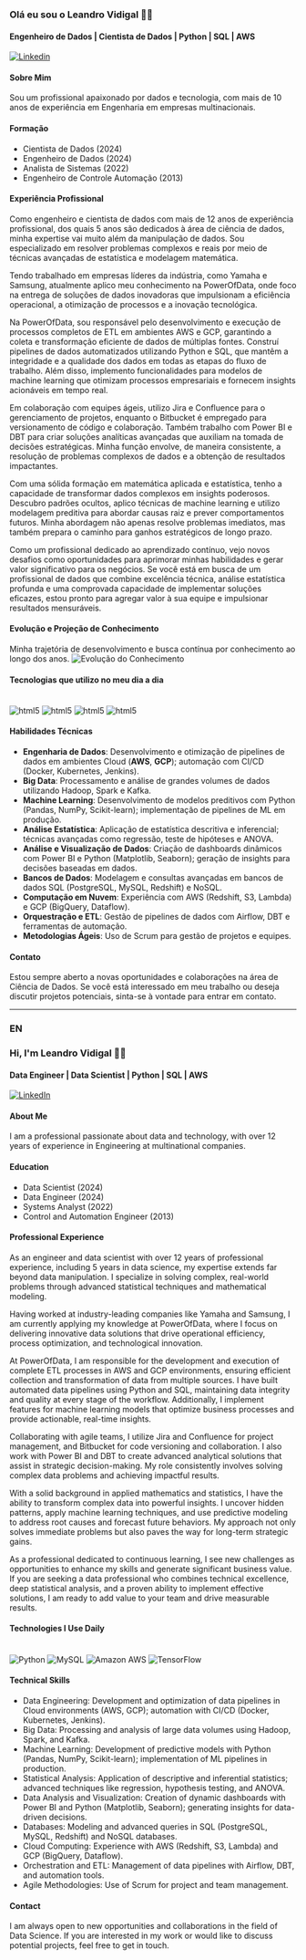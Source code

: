 ### Olá eu sou o Leandro Vidigal 🖐🏻
#### Engenheiro de Dados | Cientista de Dados | Python | SQL | AWS
[![Linkedin](https://img.shields.io/badge/LinkedIn-0077B5?style=for-the-badge&logo=linkedin&logoColor=white)](https://www.linkedin.com/in/leandrovidigal)

#### Sobre Mim
Sou um profissional apaixonado por dados e tecnologia, com mais de 10 anos de experiência em Engenharia em empresas multinacionais.

#### Formação
- Cientista de Dados (2024)
- Engenheiro de Dados (2024)
- Analista de Sistemas (2022)
- Engenheiro de Controle Automação (2013)

#### Experiência Profissional
Como engenheiro e cientista de dados com mais de 12 anos de experiência profissional, dos quais 5 anos são dedicados à área de ciência de dados, minha expertise vai muito além da manipulação de dados. Sou especializado em resolver problemas complexos e reais por meio de técnicas avançadas de estatística e modelagem matemática.

Tendo trabalhado em empresas líderes da indústria, como Yamaha e Samsung, atualmente aplico meu conhecimento na PowerOfData, onde foco na entrega de soluções de dados inovadoras que impulsionam a eficiência operacional, a otimização de processos e a inovação tecnológica.

Na PowerOfData, sou responsável pelo desenvolvimento e execução de processos completos de ETL em ambientes AWS e GCP, garantindo a coleta e transformação eficiente de dados de múltiplas fontes. Construí pipelines de dados automatizados utilizando Python e SQL, que mantêm a integridade e a qualidade dos dados em todas as etapas do fluxo de trabalho. Além disso, implemento funcionalidades para modelos de machine learning que otimizam processos empresariais e fornecem insights acionáveis em tempo real.

Em colaboração com equipes ágeis, utilizo Jira e Confluence para o gerenciamento de projetos, enquanto o Bitbucket é empregado para versionamento de código e colaboração. Também trabalho com Power BI e DBT para criar soluções analíticas avançadas que auxiliam na tomada de decisões estratégicas. Minha função envolve, de maneira consistente, a resolução de problemas complexos de dados e a obtenção de resultados impactantes.

Com uma sólida formação em matemática aplicada e estatística, tenho a capacidade de transformar dados complexos em insights poderosos. Descubro padrões ocultos, aplico técnicas de machine learning e utilizo modelagem preditiva para abordar causas raiz e prever comportamentos futuros. Minha abordagem não apenas resolve problemas imediatos, mas também prepara o caminho para ganhos estratégicos de longo prazo.

Como um profissional dedicado ao aprendizado contínuo, vejo novos desafios como oportunidades para aprimorar minhas habilidades e gerar valor significativo para os negócios. Se você está em busca de um profissional de dados que combine excelência técnica, análise estatística profunda e uma comprovada capacidade de implementar soluções eficazes, estou pronto para agregar valor à sua equipe e impulsionar resultados mensuráveis.

#### Evolução e Projeção de Conhecimento
Minha trajetória de desenvolvimento e busca contínua por conhecimento ao longo dos anos.
![Evolução do Conhecimento](https://private-user-images.githubusercontent.com/114424717/383169752-777d11e9-0ec9-452c-adf4-fa7c1271cb3e.png?jwt=eyJhbGciOiJIUzI1NiIsInR5cCI6IkpXVCJ9.eyJpc3MiOiJnaXRodWIuY29tIiwiYXVkIjoicmF3LmdpdGh1YnVzZXJjb250ZW50LmNvbSIsImtleSI6ImtleTUiLCJleHAiOjE3MzA4MTQ1NTAsIm5iZiI6MTczMDgxNDI1MCwicGF0aCI6Ii8xMTQ0MjQ3MTcvMzgzMTY5NzUyLTc3N2QxMWU5LTBlYzktNDUyYy1hZGY0LWZhN2MxMjcxY2IzZS5wbmc_WC1BbXotQWxnb3JpdGhtPUFXUzQtSE1BQy1TSEEyNTYmWC1BbXotQ3JlZGVudGlhbD1BS0lBVkNPRFlMU0E1M1BRSzRaQSUyRjIwMjQxMTA1JTJGdXMtZWFzdC0xJTJGczMlMkZhd3M0X3JlcXVlc3QmWC1BbXotRGF0ZT0yMDI0MTEwNVQxMzQ0MTBaJlgtQW16LUV4cGlyZXM9MzAwJlgtQW16LVNpZ25hdHVyZT02OGJiZGQyOGZiMTBkYjE1ZThjOTcyNzUyYzY3ODZmMmNmZmE5MmY5MWM4ZGEwNmYwYmVmOWZlOGZlODIzZjg5JlgtQW16LVNpZ25lZEhlYWRlcnM9aG9zdCJ9.Zt6ZL1xJxKpa3p17SQRk-OIA_l878_mUIVZcngxDEgo)

#### Tecnologias que utilizo no meu dia a dia
<div style="display: inline_block"><br/>
  <img align="center" alt="html5" src="https://img.shields.io/badge/Python-3776AB?style=for-the-badge&logo=python&logoColor=white" />
  <img align="center" alt="html5" src="https://img.shields.io/badge/MySQL-00000F?style=for-the-badge&logo=mysql&logoColor=white" /> 
  <img align="center" alt="html5" src="https://img.shields.io/badge/Amazon_AWS-232F3E?style=for-the-badge&logo=amazon-aws&logoColor=white" /> 
  <img align="center" alt="html5" src="https://img.shields.io/badge/TensorFlow-FF6F00?style=for-the-badge&logo=tensorflow&logoColor=white" /> 
</div>

#### Habilidades Técnicas

- **Engenharia de Dados**: Desenvolvimento e otimização de pipelines de dados em ambientes Cloud (**AWS**, **GCP**); automação com CI/CD (Docker, Kubernetes, Jenkins).
- **Big Data**: Processamento e análise de grandes volumes de dados utilizando Hadoop, Spark e Kafka.
- **Machine Learning**: Desenvolvimento de modelos preditivos com Python (Pandas, NumPy, Scikit-learn); implementação de pipelines de ML em produção.
- **Análise Estatística**: Aplicação de estatística descritiva e inferencial; técnicas avançadas como regressão, teste de hipóteses e ANOVA.
- **Análise e Visualização de Dados**: Criação de dashboards dinâmicos com Power BI e Python (Matplotlib, Seaborn); geração de insights para decisões baseadas em dados.
- **Bancos de Dados**: Modelagem e consultas avançadas em bancos de dados SQL (PostgreSQL, MySQL, Redshift) e NoSQL.
- **Computação em Nuvem**: Experiência com AWS (Redshift, S3, Lambda) e GCP (BigQuery, Dataflow).
- **Orquestração e ETL**: Gestão de pipelines de dados com Airflow, DBT e ferramentas de automação.
- **Metodologias Ágeis**: Uso de Scrum para gestão de projetos e equipes.

#### Contato
Estou sempre aberto a novas oportunidades e colaborações na área de Ciência de Dados. Se você está interessado em meu trabalho ou deseja discutir projetos potenciais, sinta-se à vontade para entrar em contato.

______________________________________________________________________________________________________________________________________________________________________

### EN
### Hi, I'm Leandro Vidigal 🖐🏻

#### Data Engineer | Data Scientist | Python | SQL | AWS
[![LinkedIn](https://img.shields.io/badge/LinkedIn-0077B5?style=for-the-badge&logo=linkedin&logoColor=white)](https://www.linkedin.com/in/leandrovidigal)

#### About Me
I am a professional passionate about data and technology, with over 12 years of experience in Engineering at multinational companies.

#### Education
- Data Scientist (2024)
- Data Engineer (2024)
- Systems Analyst (2022)
- Control and Automation Engineer (2013)

#### Professional Experience

As an engineer and data scientist with over 12 years of professional experience, including 5 years in data science, my expertise extends far beyond data manipulation. I specialize in solving complex, real-world problems through advanced statistical techniques and mathematical modeling.

Having worked at industry-leading companies like Yamaha and Samsung, I am currently applying my knowledge at PowerOfData, where I focus on delivering innovative data solutions that drive operational efficiency, process optimization, and technological innovation.

At PowerOfData, I am responsible for the development and execution of complete ETL processes in AWS and GCP environments, ensuring efficient collection and transformation of data from multiple sources. I have built automated data pipelines using Python and SQL, maintaining data integrity and quality at every stage of the workflow. Additionally, I implement features for machine learning models that optimize business processes and provide actionable, real-time insights.

Collaborating with agile teams, I utilize Jira and Confluence for project management, and Bitbucket for code versioning and collaboration. I also work with Power BI and DBT to create advanced analytical solutions that assist in strategic decision-making. My role consistently involves solving complex data problems and achieving impactful results.

With a solid background in applied mathematics and statistics, I have the ability to transform complex data into powerful insights. I uncover hidden patterns, apply machine learning techniques, and use predictive modeling to address root causes and forecast future behaviors. My approach not only solves immediate problems but also paves the way for long-term strategic gains.

As a professional dedicated to continuous learning, I see new challenges as opportunities to enhance my skills and generate significant business value. If you are seeking a data professional who combines technical excellence, deep statistical analysis, and a proven ability to implement effective solutions, I am ready to add value to your team and drive measurable results.

#### Technologies I Use Daily
<div style="display: inline_block"><br/>
  <img align="center" alt="Python" src="https://img.shields.io/badge/Python-3776AB?style=for-the-badge&logo=python&logoColor=white" />
  <img align="center" alt="MySQL" src="https://img.shields.io/badge/MySQL-00000F?style=for-the-badge&logo=mysql&logoColor=white" /> 
  <img align="center" alt="Amazon AWS" src="https://img.shields.io/badge/Amazon_AWS-232F3E?style=for-the-badge&logo=amazon-aws&logoColor=white" /> 
  <img align="center" alt="TensorFlow" src="https://img.shields.io/badge/TensorFlow-FF6F00?style=for-the-badge&logo=tensorflow&logoColor=white" /> 
</div>

#### Technical Skills
- Data Engineering: Development and optimization of data pipelines in Cloud environments (AWS, GCP); automation with CI/CD (Docker, Kubernetes, Jenkins).
- Big Data: Processing and analysis of large data volumes using Hadoop, Spark, and Kafka.
- Machine Learning: Development of predictive models with Python (Pandas, NumPy, Scikit-learn); implementation of ML pipelines in production.
- Statistical Analysis: Application of descriptive and inferential statistics; advanced techniques like regression, hypothesis testing, and ANOVA.
- Data Analysis and Visualization: Creation of dynamic dashboards with Power BI and Python (Matplotlib, Seaborn); generating insights for data-driven decisions.
- Databases: Modeling and advanced queries in SQL (PostgreSQL, MySQL, Redshift) and NoSQL databases.
- Cloud Computing: Experience with AWS (Redshift, S3, Lambda) and GCP (BigQuery, Dataflow).
- Orchestration and ETL: Management of data pipelines with Airflow, DBT, and automation tools.
- Agile Methodologies: Use of Scrum for project and team management.

#### Contact
I am always open to new opportunities and collaborations in the field of Data Science. If you are interested in my work or would like to discuss potential projects, feel free to get in touch.

